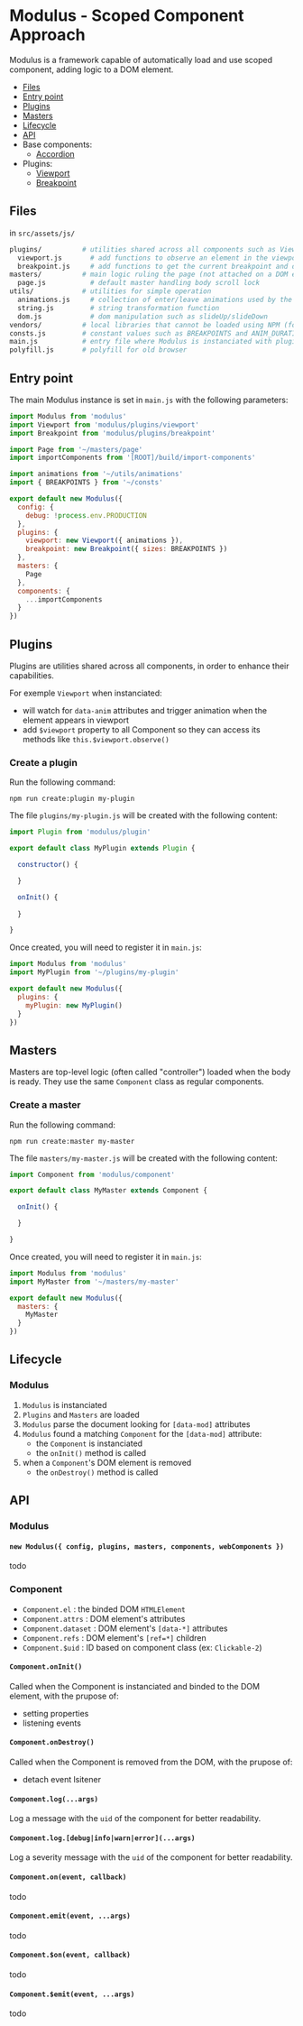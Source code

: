 # Modulus - Scoped Component Approach

Modulus is a framework capable of automatically load and use scoped component, adding logic to a DOM element.

- [Files](#files)
- [Entry point](#entry-point)
- [Plugins](#plugins)
- [Masters](#masters)
- [Lifecycle](#lifecycle)
- [API](#api)
- Base components:
  - [Accordion](modulus/components/accordion.md)
- Plugins:
  - [Viewport](modulus/plugins/viewport.md)
  - [Breakpoint](modulus/plugins/breakpoint.md)


## Files

in `src/assets/js/`
```bash
plugins/          # utilities shared across all components such as Viewport, Breakpoint...
  viewport.js       # add functions to observe an element in the viewport and trigger animation when it appears
  breakpoint.js     # add functions to get the current breakpoint and dispatch global event on viewport resizing
masters/          # main logic ruling the page (not attached on a DOM element)
  page.js           # default master handling body scroll lock
utils/            # utilities for simple operation
  animations.js     # collection of enter/leave animations used by the viewport plugin
  string.js         # string transformation function
  dom.js            # dom manipulation such as slideUp/slideDown
vendors/          # local libraries that cannot be loaded using NPM (for ex: Modulus)
consts.js         # constant values such as BREAKPOINTS and ANIM_DURATION
main.js           # entry file where Modulus is instanciated with plugins and masters
polyfill.js       # polyfill for old browser
```

## Entry point

The main Modulus instance is set in `main.js` with the following parameters:
```js
import Modulus from 'modulus'
import Viewport from 'modulus/plugins/viewport'
import Breakpoint from 'modulus/plugins/breakpoint'

import Page from '~/masters/page'
import importComponents from '[ROOT]/build/import-components'

import animations from '~/utils/animations'
import { BREAKPOINTS } from '~/consts'

export default new Modulus({
  config: {
    debug: !process.env.PRODUCTION
  },
  plugins: {
    viewport: new Viewport({ animations }),
    breakpoint: new Breakpoint({ sizes: BREAKPOINTS })
  },
  masters: {
    Page
  },
  components: {
    ...importComponents
  }
})
```

## Plugins

Plugins are utilities shared across all components, in order to enhance their capabilities.

For exemple `Viewport` when instanciated:
- will watch for `data-anim` attributes and trigger animation when the element appears in viewport
- add `$viewport` property to all Component so they can access its methods like `this.$viewport.observe()`

### Create a plugin

Run the following command:
```
npm run create:plugin my-plugin
```

The file `plugins/my-plugin.js` will be created with the following content:
```js
import Plugin from 'modulus/plugin'

export default class MyPlugin extends Plugin {

  constructor() {

  }

  onInit() {
    
  }

}
```

Once created, you will need to register it in `main.js`:
```js
import Modulus from 'modulus'
import MyPlugin from '~/plugins/my-plugin'

export default new Modulus({
  plugins: {
    myPlugin: new MyPlugin()
  }
})
```

## Masters

Masters are top-level logic (often called "controller") loaded when the body is ready. They use the same `Component` class as regular components.


###  Create a master

Run the following command:
```
npm run create:master my-master
```

The file `masters/my-master.js` will be created with the following content:
```js
import Component from 'modulus/component'

export default class MyMaster extends Component {

  onInit() {

  }

}
```

Once created, you will need to register it in `main.js`:
```js
import Modulus from 'modulus'
import MyMaster from '~/masters/my-master'

export default new Modulus({
  masters: {
    MyMaster
  }
})
```

## Lifecycle

### Modulus

1. `Modulus` is instanciated
2. `Plugins` and `Masters` are loaded
3. `Modulus` parse the document looking for `[data-mod]` attributes
4. `Modulus` found a matching `Component` for the `[data-mod]` attribute:
    - the `Component` is instanciated
    - the `onInit()` method is called
5. when a `Component`'s DOM element is removed
    - the `onDestroy()` method is called


## API

### Modulus

#### `new Modulus({ config, plugins, masters, components, webComponents })`

todo

### Component

- `Component.el` : the binded DOM `HTMLElement`
- `Component.attrs` : DOM element's attributes
- `Component.dataset` : DOM element's `[data-*]` attributes
- `Component.refs` : DOM element's `[ref=*]` children
- `Component.$uid` : ID based on component class (ex: `Clickable-2`)

#### `Component.onInit()`

Called when the Component is instanciated and binded to the DOM element, with the prupose of:
- setting properties
- listening events

#### `Component.onDestroy()`

Called when the Component is removed from the DOM, with the prupose of:
- detach event lsitener

#### `Component.log(...args)`

Log a message with the `uid` of the component for better readability.

#### `Component.log.[debug|info|warn|error](...args)`

Log a severity message with the `uid` of the component for better readability.

#### `Component.on(event, callback)`

todo

#### `Component.emit(event, ...args)`

todo

#### `Component.$on(event, callback)`

todo

#### `Component.$emit(event, ...args)`

todo